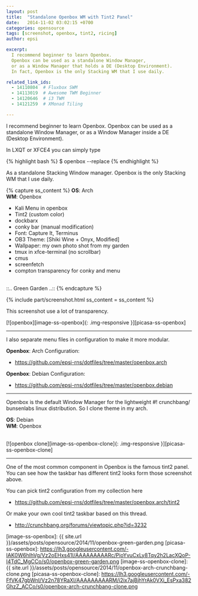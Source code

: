 ```yaml
---
layout: post
title:  "Standalone Openbox WM with Tint2 Panel"
date:   2014-11-02 03:02:15 +0700
categories: opensource
tags: [screenshot, openbox, tint2, ricing]
author: epsi

excerpt:
  I recommend beginner to learn Openbox.
  Openbox can be used as a standalone Window Manager,
  or as a Window Manager that holds a DE (Desktop Environment). 
  In fact, Openbox is the only Stacking WM that I use daily.  

related_link_ids: 
  - 14110804  # Fluxbox SWM
  - 14113019  # Awesome TWM Beginner  
  - 14120646  # i3 TWM
  - 14121259  # XMonad Tiling

---
```


I recommend beginner to learn Openbox.
Openbox can be used as a standalone Window Manager,
or as a Window Manager inside a DE (Desktop Environment). 

In LXQT or XFCE4 you can simply type

{% highlight bash %}
$ openbox --replace
{% endhighlight %} 

As a standalone Stacking Window manager.
Openbox is the only Stacking WM that I use daily.

{% capture ss_content %}
<strong>OS</strong>: Arch<br/>
<strong>WM</strong>: Openbox<br/>
  + Kali Menu in openbox<br/>
  + Tint2 (custom color)<br/>
  + dockbarx<br/>
  + conky bar (manual modification)<br/>
  + Font: Capture It, Terminus<br/>
  + OB3 Theme: [Shiki Wine + Onyx, Modified]<br/>
  + Wallpaper: my own photo shot from my garden<br/>
  + tmux in xfce-terminal (no scrollbar)<br/>
  + cmus<br/>
  + screenfetch<br/>
  + compton transparency for conky and menu<br/>
<br/>
::.. Green Garden ..::
{% endcapture %}

{% include part/screenshot.html ss_content = ss_content %}

This screenshot use a lot of transparency.
<br/>

[![openbox][image-ss-openbox]{: .img-responsive }][picasa-ss-openbox]
<br/>

<hr/>

I also separate menu files in configuration to make it more modular.

**Openbox**: Arch Configuration:

* <https://github.com/epsi-rns/dotfiles/tree/master/openbox.arch>

**Openbox**: Debian Configuration:

* <https://github.com/epsi-rns/dotfiles/tree/master/openbox.debian>

<hr/>

Openbox is the default Window Manager for the lightweight #! crunchbang/ 
bunsenlabs linux distribution. So I clone theme in my arch.

**OS**: Debian<br/>
**WM**: Openbox<br/>
<br/>

[![openbox clone][image-ss-openbox-clone]{: .img-responsive }][picasa-ss-openbox-clone]

<hr/>

One of the most common component in Openbox is the famous tint2 panel.
You can see how the taskbar has different tint2 looks form those screenshot above.

You can pick tint2 configuration from my collection here 

* <https://github.com/epsi-rns/dotfiles/tree/master/openbox.arch/tint2>

Or make your own cool tint2 taskbar based on this thread.

* <http://crunchbang.org/forums/viewtopic.php?id=3232>

[//]: <> ( -- -- -- links below -- -- -- )


[image-ss-openbox]: {{ site.url }}/assets/posts/opensource/2014/11/openbox-green-garden.png
[picasa-ss-openbox]: https://lh3.googleusercontent.com/-IAK0W6hIhVg/Vz2oEHxs41I/AAAAAAAAARc/PioYvuCxLy8Tqy2h2LacXQoP-I4TdC_MgCCo/s0/openbox-green-garden.png
[image-ss-openbox-clone]: {{ site.url }}/assets/posts/opensource/2014/11/openbox-arch-crunchbang-clone.png
[picasa-ss-openbox-clone]: https://lh3.googleusercontent.com/-FfVK47gbWnI/Vz2n78YRaXI/AAAAAAAAARM/i2ix7ajBjhYrAk0VXi_EsPxa382GhzZ_ACCo/s0/openbox-arch-crunchbang-clone.png
